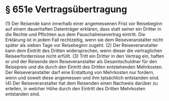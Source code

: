 # § 651e Vertragsübertragung
(1) Der Reisende kann innerhalb einer angemessenen Frist vor Reisebeginn auf einem dauerhaften Datenträger erklären, dass statt seiner ein Dritter in die Rechte und Pflichten aus dem Pauschalreisevertrag eintritt. Die Erklärung ist in jedem Fall rechtzeitig, wenn sie dem Reiseveranstalter nicht später als sieben Tage vor Reisebeginn zugeht.
(2) Der Reiseveranstalter kann dem Eintritt des Dritten widersprechen, wenn dieser die vertraglichen Reiseerfordernisse nicht erfüllt.
(3) Tritt ein Dritter in den Vertrag ein, haften er und der Reisende dem Reiseveranstalter als Gesamtschuldner für den Reisepreis und die durch den Eintritt des Dritten entstehenden Mehrkosten. Der Reiseveranstalter darf eine Erstattung von Mehrkosten nur fordern, wenn und soweit diese angemessen und ihm tatsächlich entstanden sind.
(4) Der Reiseveranstalter hat dem Reisenden einen Nachweis darüber zu erteilen, in welcher Höhe durch den Eintritt des Dritten Mehrkosten entstanden sind.